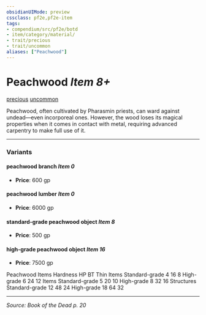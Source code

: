 ```yaml
---
obsidianUIMode: preview
cssclass: pf2e,pf2e-item
tags:
- compendium/src/pf2e/botd
- item/category/material/
- trait/precious
- trait/uncommon
aliases: ["Peachwood"]
---
```

# Peachwood *Item 8+*  
[precious](precious.md "Precious Item Trait")  [uncommon](uncommon.md "Uncommon Rarity Trait")  


Peachwood, often cultivated by Pharasmin priests, can ward against undead—even incorporeal ones. However, the wood loses its magical properties when it comes in contact with metal, requiring advanced carpentry to make full use of it.

---

### Variants

#### peachwood branch *Item 0*

- **Price**: 600 gp

#### peachwood lumber *Item 0*

- **Price**: 6000 gp

#### standard-grade peachwood object *Item 8*

- **Price**: 500 gp

#### high-grade peachwood object *Item 16*

- **Price**: 7500 gp

Peachwood Items Hardness HP BT Thin Items Standard-grade 4 16 8 High-grade 6 24 12 Items Standard-grade 5 20 10 High-grade 8 32 16 Structures Standard-grade 12 48 24 High-grade 18 64 32

---
*Source: Book of the Dead p. 20*